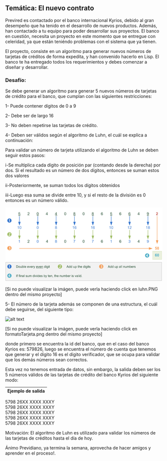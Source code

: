 ## Temática: El nuevo contrato

Previred es contactado por el banco internacional Kyrios, debido al gran desempeño que ha tenido en el desarrollo de nuevos productos. Además, han contactado a tu equipo para poder desarrollar sus proyectos. El banco en cuestión, necesita un proyecto en este momento que se entregue con celeridad, ya que están teniéndo problemas con el sistema que ya tienen.

El proyecto, consiste en un algoritmo para generar nuevos números de tarjetas de créditos de forma expedita, y han convenido hacerlo en Lisp. El banco te ha entregado todos los requerimientos y debes comenzar a diseñar y desarrollar.

### Desafío:

Se debe generar un algoritmo para generar 5 nuevos números de tarjetas de crédito para el banco, que cumplan con las siguientes restricciones:

1- Puede contener dígitos de 0 a 9

2- Debe ser de largo 16

3- No deben repetirse las tarjetas de crédito.

4- Deben ser válidos según el algoritmo de Luhn, el cuál se explica a continuación: 

Para validar un número de tarjeta utilizando el algoritmo de Luhn se deben seguir estos pasos:

i-Se multiplica cada dígito de posición par (contando desde la derecha) por dos. Si el resultado es un número de dos dígitos, entonces se suman estos dos valores

ii-Posteriormente, se suman todos los dígitos obtenidos

iii-Luego esa suma se divide entre 10, y si el resto de la división es 0 entonces es un número válido.

![alt text](https://raw.githubusercontent.com/previarena/el-nuevo-contrato/main/luhn.PNG)

[Si no puede visualizar la imágen, puede verla haciendo click en luhn.PNG dentro del mismo proyecto]

5- El número de la tarjeta además se componen de una estructura, el cuál debe seguirse, del siguiente tipo:

![alt text](https://www.mobilefish.com/images/services/bank_identification_number_creditcard.png)

[Si no puede visualizar la imágen, puede verla haciendo click en formatoTarjeta.png dentro del mismo proyecto]

donde primero se encuentra la id del banco, que en el caso del banco Kyrios es: 579826, luego se encuentra el número de cuenta que tenemos que generar
y el dígito 16 es el dígito verificador, que se ocupa para validar que los demás números sean correctos.

Esta vez no tenemos entrada de datos, sin embargo, la salida deben ser los 5 números válidos de las tarjetas de crédito del banco Kyrios del siguiente modo:

| Ejemplo de salida              |                
|--------------------------------|
  5798 26XX XXXX XXXY           
  5798 26XX XXXX XXXY           
  5798 26XX XXXX XXXY           
  5798 26XX XXXX XXXY           
  5798 26XX XXXX XXXY           

Motivación: El algoritmo de Luhn es utilizado para validar los números de las tarjetas de créditos hasta el día de hoy.

Ánimo Previdiano, ya termina la semana, 
aprovecha de hacer amigos y aprender en el proceso!.
